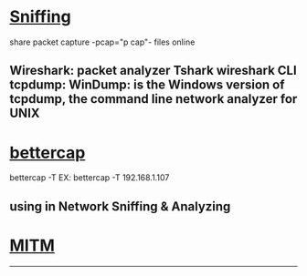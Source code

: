 [Sniffing]()
===

share packet capture -pcap="p cap"- files online

Wireshark: packet analyzer
Tshark wireshark CLI
tcpdump:
WinDump: is the Windows version of tcpdump, the command line network analyzer for UNIX
----------------------------------------------------------------------------------------------------------------------
[bettercap]()
===

bettercap -T <target-ip>
EX: bettercap -T 192.168.1.107

using in Network Sniffing & Analyzing
----------------------------------------------------------------------------------------------------------------------
[MITM]()
===
----------------------------------------------------------------------------------------------------------------------
